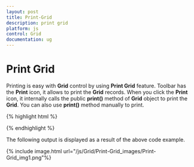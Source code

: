 ```yaml
---
layout: post
title: Print-Grid
description: print grid
platform: js
control: Grid
documentation: ug
---
```


# Print Grid

Printing is easy with **Grid** control by using **Print Grid** feature. Toolbar has the **Print** icon, it allows to print the **Grid** records. When you click the **Print** icon, it internally calls the public **print()** method of **Grid** object to print the **Grid**. You can also use **print()** method manually to print.

{% highlight html %}

 <div id="Grid"></div>
<script type="text/javascript">
  $(function () {
      $("#Grid").ejGrid({
          // the datasource "window.gridData" is referred from jsondata.min.js
          dataSource: window.gridData,
          toolbarSettings:{showToolbar:true,toolbarItems: [ej.Grid.ToolBarItems.PrintGrid]},
          columns: ["OrderID "," CustomerID "," EmployeeID "," Freight"," ShipCity" ," Verified"]
      });
  });
</script>


{% endhighlight %}



The following output is displayed as a result of the above code example.

{% include image.html url="/js/Grid/Print-Grid_images/Print-Grid_img1.png"%}

